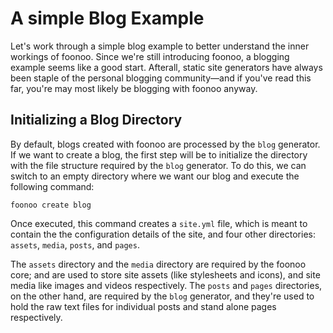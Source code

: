 # A simple Blog Example
Let's work through a simple blog example to better understand the inner workings of foonoo. Since we're still introducing foonoo, a blogging example seems like a good start. Afterall, static site generators have always been staple of the personal blogging community&mdash;and if you've read this far, you're may most likely be blogging with foonoo anyway.

## Initializing a Blog Directory
By default, blogs created with foonoo are processed by the `blog` generator. If we want to create a blog, the first step will be to initialize the directory with the file structure required by the `blog` generator. To do this, we can switch to an empty directory where we want our blog and execute the following command:

	foonoo create blog

Once executed, this command creates a `site.yml` file, which is meant to contain the the configuration details of the site, and four other directories: `assets`, `media`,  `posts`, and `pages`. 

The `assets` directory and the `media` directory are required by the foonoo core; and are used to store site assets (like stylesheets and icons), and site media like images and videos respectively. The `posts` and `pages` directories, on the other hand, are required by the `blog` generator, and they're used to hold the raw text files for individual posts and stand alone pages respectively.


 